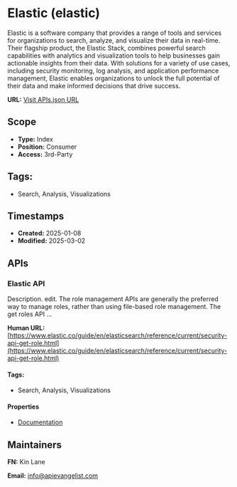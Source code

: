# Elastic (elastic)
Elastic is a software company that provides a range of tools and services for organizations to search, analyze, and visualize their data in real-time. Their flagship product, the Elastic Stack, combines powerful search capabilities with analytics and visualization tools to help businesses gain actionable insights from their data. With solutions for a variety of use cases, including security monitoring, log analysis, and application performance management, Elastic enables organizations to unlock the full potential of their data and make informed decisions that drive success.

**URL:** [Visit APIs.json URL](https://raw.githubusercontent.com/api-evangelist/elastic/refs/heads/main/apis.yml)

## Scope

- **Type:** Index 
- **Position:** Consumer 
- **Access:** 3rd-Party 

## Tags:

 - Search, Analysis, Visualizations

## Timestamps

- **Created:** 2025-01-08 
- **Modified:** 2025-03-02 

## APIs

### Elastic API
Description. edit. The role management APIs are generally the preferred way to manage roles, rather than using file-based role management. The get roles API ...

**Human URL:** [https://www.elastic.co/guide/en/elasticsearch/reference/current/security-api-get-role.html](https://www.elastic.co/guide/en/elasticsearch/reference/current/security-api-get-role.html)


#### Tags:

 - Search, Analysis, Visualizations

#### Properties

- [Documentation](https://www.elastic.co/guide/en/elasticsearch/reference/current/security-api-get-role.html)

## Maintainers

**FN:** Kin Lane

**Email:** info@apievangelist.com

